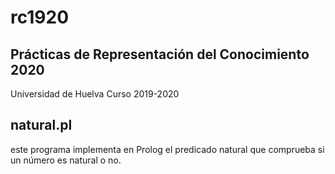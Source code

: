 # rc1920
## Prácticas de Representación del Conocimiento 2020
Universidad de Huelva
Curso 2019-2020
## natural.pl
  este programa implementa en Prolog el predicado natural que comprueba si un número es natural o no.

